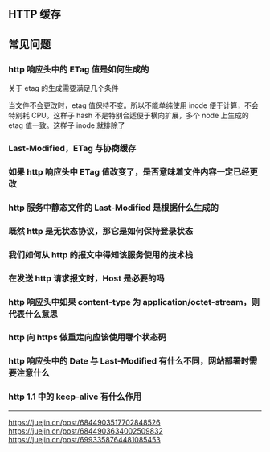 ## HTTP 缓存

## 常见问题

### http 响应头中的 ETag 值是如何生成的

关于 etag 的生成需要满足几个条件

当文件不会更改时，etag 值保持不变。所以不能单纯使用 inode 便于计算，不会特别耗 CPU。这样子 hash 不是特别合适便于横向扩展，多个 node 上生成的 etag 值一致。这样子 inode 就排除了

### Last-Modified，ETag 与协商缓存

### 如果 http 响应头中 ETag 值改变了，是否意味着文件内容一定已经更改

### http 服务中静态文件的 Last-Modified 是根据什么生成的

### 既然 http 是无状态协议，那它是如何保持登录状态

### 我们如何从 http 的报文中得知该服务使用的技术栈

### 在发送 http 请求报文时，Host 是必要的吗

### http 响应头中如果 content-type 为 application/octet-stream，则代表什么意思

### http 向 https 做重定向应该使用哪个状态码

### http 响应头中的 Date 与 Last-Modified 有什么不同，网站部署时需要注意什么

### http 1.1 中的 keep-alive 有什么作用

---

https://juejin.cn/post/6844903517702848526 https://juejin.cn/post/6844903634002509832 https://juejin.cn/post/6993358764481085453
